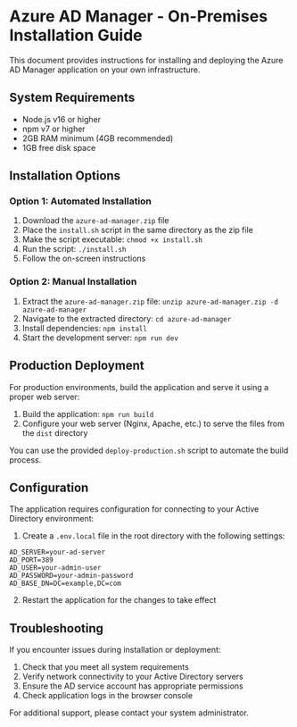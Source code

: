 
# Azure AD Manager - On-Premises Installation Guide

This document provides instructions for installing and deploying the Azure AD Manager application on your own infrastructure.

## System Requirements

- Node.js v16 or higher
- npm v7 or higher
- 2GB RAM minimum (4GB recommended)
- 1GB free disk space

## Installation Options

### Option 1: Automated Installation

1. Download the `azure-ad-manager.zip` file
2. Place the `install.sh` script in the same directory as the zip file
3. Make the script executable: `chmod +x install.sh`
4. Run the script: `./install.sh`
5. Follow the on-screen instructions

### Option 2: Manual Installation

1. Extract the `azure-ad-manager.zip` file: `unzip azure-ad-manager.zip -d azure-ad-manager`
2. Navigate to the extracted directory: `cd azure-ad-manager`
3. Install dependencies: `npm install`
4. Start the development server: `npm run dev`

## Production Deployment

For production environments, build the application and serve it using a proper web server:

1. Build the application: `npm run build`
2. Configure your web server (Nginx, Apache, etc.) to serve the files from the `dist` directory

You can use the provided `deploy-production.sh` script to automate the build process.

## Configuration

The application requires configuration for connecting to your Active Directory environment:

1. Create a `.env.local` file in the root directory with the following settings:

```
AD_SERVER=your-ad-server
AD_PORT=389
AD_USER=your-admin-user
AD_PASSWORD=your-admin-password
AD_BASE_DN=DC=example,DC=com
```

2. Restart the application for the changes to take effect

## Troubleshooting

If you encounter issues during installation or deployment:

1. Check that you meet all system requirements
2. Verify network connectivity to your Active Directory servers
3. Ensure the AD service account has appropriate permissions
4. Check application logs in the browser console

For additional support, please contact your system administrator.


